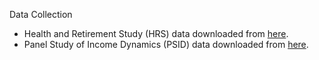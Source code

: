 Data Collection
* Health and Retirement Study (HRS) data downloaded from [here](https://www.rand.org/well-being/social-and-behavioral-policy/centers/aging/dataprod/enhanced-fat.html).
* Panel Study of Income Dynamics (PSID) data downloaded from [here](https://simba.isr.umich.edu/Zips/ZipMain.aspx).
